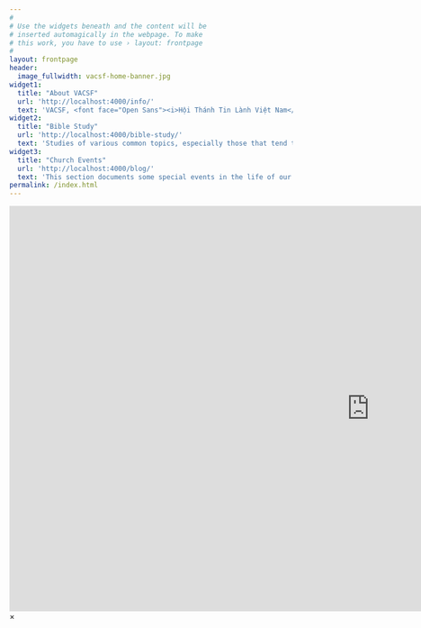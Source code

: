 ```yaml
---
#
# Use the widgets beneath and the content will be
# inserted automagically in the webpage. To make
# this work, you have to use › layout: frontpage
#
layout: frontpage
header:
  image_fullwidth: vacsf-home-banner.jpg
widget1:
  title: "About VACSF"
  url: 'http://localhost:4000/info/'
  text: 'VACSF, <font face="Open Sans"><i>Hội Thánh Tin Lành Việt Nam</i></font>, in San Francisco, is a congregation of believers in Christ from all walks of life who assembles every Sunday to celebrate everlasting life afforded them through the Son of God who came to save the world. Please continue reading for contact, schedules, and other information.'
widget2:
  title: "Bible Study"
  url: 'http://localhost:4000/bible-study/'
  text: 'Studies of various common topics, especially those that tend to be misunderstood and hence misapplied. Don&#39;t accept anything even from the best of teachers as Scriptures, but be like the Bereans to check whatever you hear or read. Check your own interpretation of a passage against all foundational truths you can possibly know, and you will know beyond any doubt its true meaning. In this section you will find the following studies:<br/>1. Galatians<br/>2. Romans<br/>3. Hot Potatoes Topics'
widget3:
  title: "Church Events"
  url: 'http://localhost:4000/blog/'
  text: 'This section documents some special events in the life of our church. Baptism, picnic, camping, retreats, Vacation Bible School, and many others. But like many things that can be captured on camera, they only show superficially the lives of the individuals; their struggles, the unique events in their lives that God uses to build their relationship with Him remain unpsoken. But perhaps these documentaries may serve as landmarks for them in their walk with God.'
permalink: /index.html
---
```


<div id="videoModal" class="reveal-modal large" data-reveal="">
  <div class="flex-video widescreen vimeo" style="display: block;">
    <iframe width="1280" height="720" src="https://www.youtube.com/embed/3b5zCFSmVvU" frameborder="0" allowfullscreen></iframe>
  </div>
  <a class="close-reveal-modal">&#215;</a>
</div>
